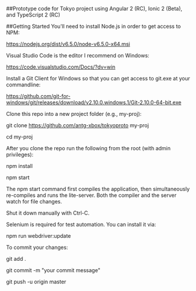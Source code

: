 ##Prototype code for Tokyo project using Angular 2 (RC), Ionic 2 (Beta), and TypeScript 2 (RC)

##Getting Started
You'll need to install Node.js in order to get access to NPM:

https://nodejs.org/dist/v6.5.0/node-v6.5.0-x64.msi


Visual Studio Code is the editor I recommend on Windows:

https://code.visualstudio.com/Docs/?dv=win


Install a Git Client for Windows so that you can get access to git.exe at your commandline:

https://github.com/git-for-windows/git/releases/download/v2.10.0.windows.1/Git-2.10.0-64-bit.exe


Clone this repo into a new project folder (e.g., my-proj):

git clone  https://github.com/antg-xbox/tokyoproto  my-proj

cd my-proj


After you clone the repo run the following from the root (with admin privileges):

npm install

npm start


The npm start command first compiles the application, then simultaneously re-compiles and runs the lite-server. Both the compiler and the server watch for file changes.

Shut it down manually with Ctrl-C.


Selenium is required for test automation. You can install it via:

npm run webdriver:update


To commit your changes:

git add .

git commit -m "your commit message"

git push -u origin master
